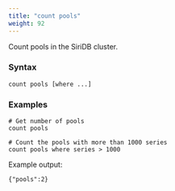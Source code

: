 ```yaml
---
title: "count pools"
weight: 92
---
```


Count pools in the SiriDB cluster.

### Syntax

    count pools [where ...]

### Examples

    # Get number of pools
    count pools

    # Count the pools with more than 1000 series
    count pools where series > 1000

Example output:

    {"pools":2}
